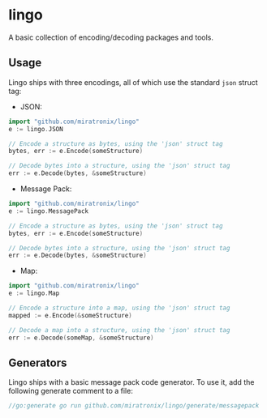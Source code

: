 # lingo
A basic collection of encoding/decoding packages and tools.

## Usage
Lingo ships with three encodings, all of which use the standard `json` struct tag:

* JSON:
```go
import "github.com/miratronix/lingo"
e := lingo.JSON

// Encode a structure as bytes, using the 'json' struct tag
bytes, err := e.Encode(someStructure)

// Decode bytes into a structure, using the 'json' struct tag
err := e.Decode(bytes, &someStructure)
```

* Message Pack:
```go
import "github.com/miratronix/lingo"
e := lingo.MessagePack

// Encode a structure as bytes, using the 'json' struct tag
bytes, err := e.Encode(someStructure)

// Decode bytes into a structure, using the 'json' struct tag
err := e.Decode(bytes, &someStructure)
```

* Map:
```go
import "github.com/miratronix/lingo"
e := lingo.Map

// Encode a structure into a map, using the 'json' struct tag
mapped := e.Encode(&someStructure)

// Decode a map into a structure, using the 'json' struct tag
err := e.Decode(someMap, &someStructure)
```

## Generators
Lingo ships with a basic message pack code generator. To use it, add the following generate comment to a file:
```go
//go:generate go run github.com/miratronix/lingo/generate/messagepack
```
